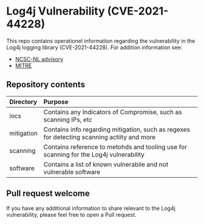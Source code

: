 # Log4j Vulnerability (CVE-2021-44228)

This repo contains operationel information regarding the vulnerability in the Log4j logging library (CVE-2021-44228). For addition information see:

* [NCSC-NL advisory](https://www.ncsc.nl/actueel/advisory?id=NCSC-2021-1052)
* [MITRE](https://cve.mitre.org/cgi-bin/cvename.cgi?name=CVE-2021-44228)

## Repository contents

| Directory  | Purpose |
|:-----------|:--------|
| iocs       | Contains any Indicators of Compromise, such as scanning IPs, etc |
| mitigation | Contains info regarding mitigation, such as regexes for detecting scanning actiity and more |
| scanning   | Contains reference to metohds and tooling use for scanning for the Log4j vulnerability |
| software   | Contains a list of known vulnerabile and not vulnerable software |

## Pull request welcome

If you have any additional information to share relevant to the Log4j vulnerability, please feel free to open a Pull request.
